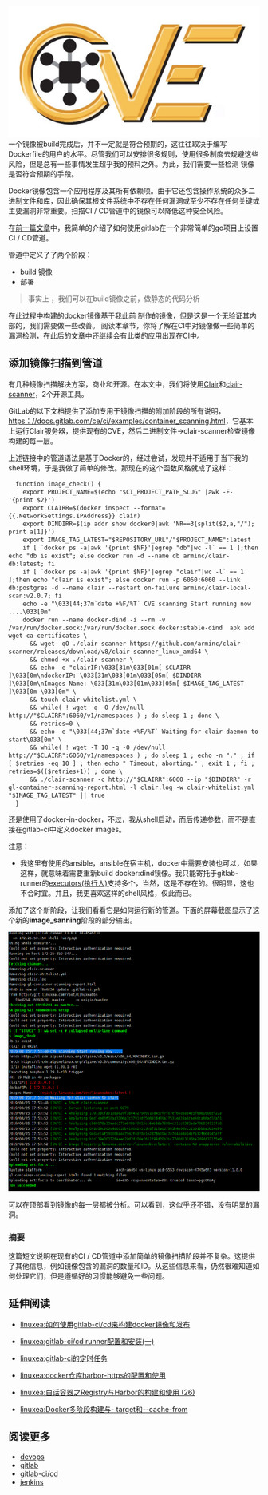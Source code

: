 ![20190325](img/20190325.png)
一个镜像被build完成后，并不一定就是符合预期的，这往往取决于编写Dockerfile的用户的水平。尽管我们可以安排很多规则，使用很多制度去规避这些风险，但是总有一些事情发生超乎我的预料之外。为此，我们需要一些检测 镜像是否符合预期的手段。

Docker镜像包含一个应用程序及其所有依赖项。由于它还包含操作系统的众多二进制文件和库，因此确保其根文件系统中不存在任何漏洞或至少不存在任何关键或主要漏洞非常重要。扫描CI / CD管道中的镜像可以降低这种安全风险。

在[前一篇文章](https://www.linuxea.com/2350.html)中，我简单的介绍了如何使用gitlab在一个非常简单的go项目上设置CI / CD管道。

管道中定义了了两个阶段：

- build 镜像
- 部署

> 事实上 ，我们可以在build镜像之前，做静态的代码分析

在此过程中构建的docker镜像基于我此前 制作的镜像，但是这是一个无验证其内部的，我们需要做一些改善。
阅读本章节，你将了解在CI中对镜像做一些简单的漏洞检测，在此后的文章中还继续会有此类的应用出现在CI中。

## 添加镜像扫描到管道

有几种镜像扫描解决方案，商业和开源。在本文中，我们将使用[Clair](https://github.com/coreos/clair)和[clair-scanner](https://github.com/arminc/clair-scanner)，2个开源工具。

GitLab的以下文档提供了添加专用于镜像扫描的附加阶段的所有说明，[https：//docs.gitlab.com/ce/ci/examples/container_scanning.html](https://docs.gitlab.com/ce/ci/examples/container_scanning.html)，它基本上运行Clair服务器，提供现有的CVE，然后二进制文件->clair-scanner检查镜像构建的每一层。

上述链接中的管道语法是基于Docker的，经过尝试，发现并不适用于当下我的shell环境，于是我做了简单的修改。那现在的这个函数风格就成了这样：

```
  function image_check() {
    export PROJECT_NAME=$(echo "$CI_PROJECT_PATH_SLUG" |awk -F- '{print $2}')
    export CLAIRR=$(docker inspect --format={{.NetworkSettings.IPAddress}} clair)
    export DINDIRR=$(ip addr show docker0|awk 'NR==3{split($2,a,"/"); print a[1]}')
    export IMAGE_TAG_LATEST="$REPOSITORY_URL"/"$PROJECT_NAME":latest
    if [ `docker ps -a|awk '{print $NF}'|egrep "db"|wc -l` == 1 ];then echo "db is exist"; else docker run -d --name db arminc/clair-db:latest; fi
    if [ `docker ps -a|awk '{print $NF}'|egrep "clair"|wc -l` == 1 ];then echo "clair is exist"; else docker run -p 6060:6060 --link db:postgres -d --name clair --restart on-failure arminc/clair-local-scan:v2.0.7; fi
    echo -e "\033[44;37m`date +%F/%T` CVE scanning Start running now ....\033[0m"  
    docker run --name docker-dind -i --rm -v /var/run/docker.sock:/var/run/docker.sock docker:stable-dind  apk add wget ca-certificates \
      && wget -qO ./clair-scanner https://github.com/arminc/clair-scanner/releases/download/v8/clair-scanner_linux_amd64 \
      && chmod +x ./clair-scanner \
      && echo -e "clairIP:\033[31m\033[01m[ $CLAIRR ]\033[0m\ndockerIP: \033[31m\033[01m\033[05m[ $DINDIRR ]\033[0m\nImages Name: \033[31m\033[01m\033[05m[ $IMAGE_TAG_LATEST ]\033[0m \033[0m" \
      && touch clair-whitelist.yml \
      && while( ! wget -q -O /dev/null http://"$CLAIRR":6060/v1/namespaces ) ; do sleep 1 ; done \
      && retries=0 \
      && echo -e "\033[44;37m`date +%F/%T` Waiting for clair daemon to start\033[0m" \
      && while( ! wget -T 10 -q -O /dev/null http://"$CLAIRR":6060/v1/namespaces ) ; do sleep 1 ; echo -n "." ; if [ $retries -eq 10 ] ; then echo " Timeout, aborting." ; exit 1 ; fi ; retries=$(($retries+1)) ; done \
      && ./clair-scanner -c http://"$CLAIRR":6060 --ip "$DINDIRR" -r gl-container-scanning-report.html -l clair.log -w clair-whitelist.yml "$IMAGE_TAG_LATEST" || true
  }
```

还是使用了docker-in-docker，不过，我从shell启动，而后传递参数，而不是直接在gitlab-ci中定义docker images。

注意：

- 我这里有使用的ansible，ansible在宿主机，docker中需要安装也可以，如果这样，就意味着需要重新build docker:dind镜像。我只能寄托于gitlab-runner的[executors(执行人)](https://docs.gitlab.com/runner/executors/)支持多个，当然，这是不存在的。很明显，这也不合时宜。并且，我更喜欢这样的shell风格，仅此而已。

添加了这个新阶段，让我们看看它是如何运行新的管道。下面的屏幕截图显示了这个新的**image_sanning**阶段的部分输出。

![20190325-1](img/20190325-1.png)

可以在顶部看到镜像的每一层都被分析。可以看到，这似乎还不错，没有明显的漏洞。

### 摘要

这篇短文说明在现有的CI / CD管道中添加简单的镜像扫描阶段并不复杂。这提供了其他信息，例如镜像包含的漏洞的数量和ID。从这些信息来看，仍然很难知道如何处理它们，但是遵循好的习惯能够避免一些问题。

## 延伸阅读

- [linuxea:如何使用gitlab-ci/cd来构建docker镜像和发布](https://www.linuxea.com/2350.html)

- [linuxea:gitlab-ci/cd runner配置和安装(一)](https://www.linuxea.com/1800.html)
- [linuxea:gitlab-ci的定时任务](https://www.linuxea.com/2323.html)
- [linuxea:docker仓库harbor-https的配置和使用](https://www.linuxea.com/2338.html)
- [linuxea:白话容器之Registry与Harbor的构建和使用 (26)](https://www.linuxea.com/2236.html)
- [linuxea:Docker多阶段构建与- target和--cache-from](https://www.linuxea.com/2314.html)

## 阅读更多
- [devops](https://www.linuxea.com/tag/devops/)
- [gitlab](https://www.linuxea.com/tag/gitlab/)
- [gitlab-ci/cd](https://www.linuxea.com/tag/gitlab-ci-cd/)
- [jenkins](https://www.linuxea.com/tag/jenkins/)